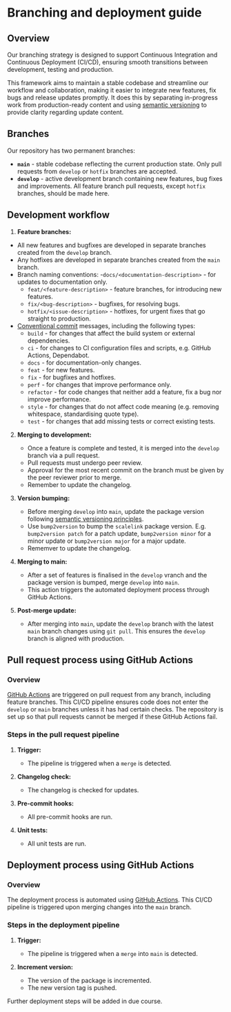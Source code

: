 # Branching and deployment guide

## Overview

Our branching strategy is designed to support Continuous Integration and Continuous Deployment (CI/CD),
ensuring smooth transitions between development, testing and production.

This framework aims to maintain a stable codebase and streamline our workflow and collaboration, making
it easier to integrate new features, fix bugs and release updates promptly.
It does this by separating in-progress work from production-ready content and using [semantic versioning][sem-ver]
to provide clarity regarding update content.

## Branches

Our repository has two permanent branches:

- **`main`** - stable codebase reflecting the current production state. Only pull requests from `develop` or
  `hotfix` branches are accepted.
- **`develop`** - active development branch containing new features, bug fixes and improvements. All feature
  branch pull requests, except `hotfix` branches, should be made here.

## Development workflow

1. **Feature branches:**
  - All new features and bugfixes are developed in separate branches created from the `develop` branch.
  - Any hotfixes are developed in separate branches created from the `main` branch.
  - Branch naming conventions:
    -`docs/<documentation-description>` - for updates to documentation only.
    - `feat/<feature-description>` - feature branches, for introducing new features.
    - `fix/<bug-description>` - bugfixes, for resolving bugs.
    - `hotfix/<issue-description>` - hotfixes, for urgent fixes that go straight to production.
  - [Conventional commit][commits] messages, including the following types:
    - `build` - for changes that affect the build system or external dependencies.
    - `ci` - for changes to CI configuration files and scripts, e.g. GitHub Actions, Dependabot.
    - `docs` - for documentation-only changes.
    - `feat` - for new features.
    - `fix` - for bugfixes and hotfixes.
    - `perf` - for changes that improve performance only.
    - `refactor` - for code changes that neither add a feature, fix a bug nor improve performance.
    - `style` - for changes that do not affect code meaning (e.g. removing whitespace, standardising quote type).
    - `test` - for changes that add missing tests or correct existing tests.

2. **Merging to development:**
   - Once a feature is complete and tested, it is merged into the `develop` branch via a pull request.
   - Pull requests must undergo peer review.
   - Approval for the most recent commit on the branch must be given by the peer reviewer prior to merge.
   - Remember to update the changelog.

3. **Version bumping:**
   - Before merging `develop` into `main`, update the package version following [semantic versioning principles][sem-ver].
   - Use `bump2version` to bump the `scalelink` package version. E.g. `bump2version patch` for a patch update,
     `bump2version minor` for a minor update or `bump2version major` for a major update.
   - Rememver to update the changelog.

4. **Merging to main:**
   - After a set of features is finalised in the `develop` vranch and the package version is bumped, merge `develop`
     into `main`.
   - This action triggers the automated deployment process through GitHub Actions.

5. **Post-merge update:**
   - After merging into `main`, update the `develop` branch with the latest `main` branch changes using `git pull`.
     This ensures the `develop` branch is aligned with production.

## Pull request process using GitHub Actions

### Overview

[GitHub Actions][github-actions] are triggered on pull request from any branch, including feature branches. This CI/CD pipeline
ensures code does not enter the `develop` or `main` branches unless it has had certain checks. The repository is set up so
that pull requests cannot be merged if these GitHub Actions fail.

### Steps in the pull request pipeline

1. **Trigger:**
   - The pipeline is triggered when a `merge` is detected.

2. **Changelog check:**
   - The changelog is checked for updates.

3. **Pre-commit hooks:**
   - All pre-commit hooks are run.

4. **Unit tests:**
   - All unit tests are run.

## Deployment process using GitHub Actions

### Overview

The deployment process is automated using [GitHub Actions][github-actions]. This CI/CD pipeline is triggered upon merging
changes into the `main` branch.

### Steps in the deployment pipeline

1. **Trigger:**
   - The pipeline is triggered when a `merge` into `main` is detected.

2. **Increment version:**
   - The version of the package is incremented.
   - The new version tag is pushed.
  
Further deployment steps will be added in due course.

[commits]: https://www.markdownguide.org/basic-syntax/#links
[sem-ver]: https://semver.org/
[github-actions]: https://github.com/features/actions
